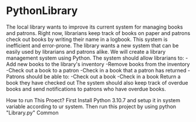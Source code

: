 # PythonLibrary
The local library wants to improve its current system for managing books and patrons. Right now, librarians keep track of books on paper and patrons check out books by writing their name in a logbook. This system is inefficient and error-prone. The library wants a new system that can be easily used by librarians and patrons alike.
We will create a library management system using Python. The system should allow librarians to:
-Add new books to the library's inventory
-Remove books from the inventory
-Check out a book to a patron
-Check in a book that a patron has returned
-Patrons should be able to:
-Check out a book
-Check in a book
Return a book they have checked out
The system should also keep track of overdue books and send notifications to patrons who have overdue books.

How to run This Proect?
First Install  Python 3.10.7 and setup it in system variable according to ur system. Then run this project by using python "Library.py" Common
